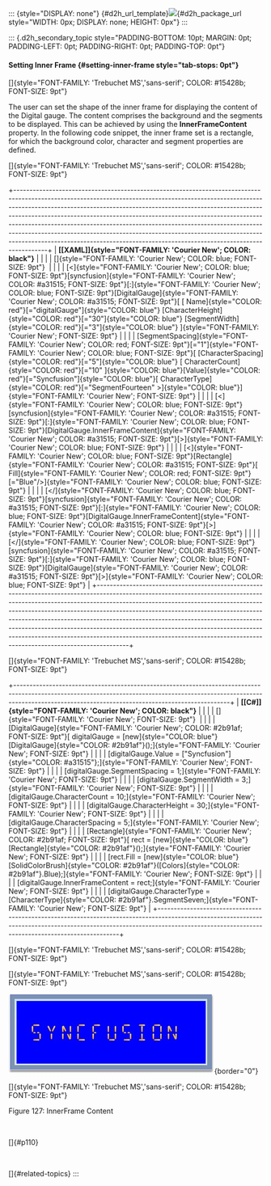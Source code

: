 ::: {style="DISPLAY: none"}
[](ms-xhelp:///?Id=d2h_url_template){#d2h_url_template}![](!package_url!){#d2h_package_url style="WIDTH: 0px; DISPLAY: none; HEIGHT: 0px"}
:::

::: {.d2h_secondary_topic style="PADDING-BOTTOM: 10pt; MARGIN: 0pt; PADDING-LEFT: 0pt; PADDING-RIGHT: 0pt; PADDING-TOP: 0pt"}
#### Setting Inner Frame {#setting-inner-frame style="tab-stops: 0pt"}

[]{style="FONT-FAMILY: 'Trebuchet MS','sans-serif'; COLOR: #15428b; FONT-SIZE: 9pt"} 

The user can set the shape of the inner frame for displaying the content of the Digital gauge. The content comprises the background and the segments to be displayed. This can be achieved by using the **InnerFrameContent** property. In the following code snippet, the inner frame set is a rectangle, for which the background color, character and segment properties are defined.

[]{style="FONT-FAMILY: 'Trebuchet MS','sans-serif'; COLOR: #15428b; FONT-SIZE: 9pt"} 

+----------------------------------------------------------------------------------------------------------------------------------------------------------------------------------------------------------------------------------------------------------------------------------------------------------------------------------------------------------------------------------------------------------------------------------------------------------------------------------------------------------------------------------------------------------------------------+
| **[\[XAML\]]{style="FONT-FAMILY: 'Courier New'; COLOR: black"}**                                                                                                                                                                                                                                                                                                                                                                                                                                                                                                           |
|                                                                                                                                                                                                                                                                                                                                                                                                                                                                                                                                                                            |
| []{style="FONT-FAMILY: 'Courier New'; COLOR: blue; FONT-SIZE: 9pt"}                                                                                                                                                                                                                                                                                                                                                                                                                                                                                                        |
|                                                                                                                                                                                                                                                                                                                                                                                                                                                                                                                                                                            |
| [\<]{style="FONT-FAMILY: 'Courier New'; COLOR: blue; FONT-SIZE: 9pt"}[syncfusion]{style="FONT-FAMILY: 'Courier New'; COLOR: #a31515; FONT-SIZE: 9pt"}[:]{style="FONT-FAMILY: 'Courier New'; COLOR: blue; FONT-SIZE: 9pt"}[DigitalGauge]{style="FONT-FAMILY: 'Courier New'; COLOR: #a31515; FONT-SIZE: 9pt"}[ [ Name]{style="COLOR: red"}[=\"digitalGauge\"]{style="COLOR: blue"} [CharacterHeight]{style="COLOR: red"}[=\"30\"]{style="COLOR: blue"} [SegmentWidth]{style="COLOR: red"}[=\"3\"]{style="COLOR: blue"} ]{style="FONT-FAMILY: 'Courier New'; FONT-SIZE: 9pt"} |
|                                                                                                                                                                                                                                                                                                                                                                                                                                                                                                                                                                            |
| [SegmentSpacing]{style="FONT-FAMILY: 'Courier New'; COLOR: red; FONT-SIZE: 9pt"}[=\"1\"]{style="FONT-FAMILY: 'Courier New'; COLOR: blue; FONT-SIZE: 9pt"}[ [CharacterSpacing]{style="COLOR: red"}[=\"5\"]{style="COLOR: blue"} [ CharacterCount]{style="COLOR: red"}[=\"10\" ]{style="COLOR: blue"}[Value]{style="COLOR: red"}[=\"Syncfusion\"]{style="COLOR: blue"}[ CharacterType]{style="COLOR: red"}[=\"SegmentFourteen\" \>]{style="COLOR: blue"}]{style="FONT-FAMILY: 'Courier New'; FONT-SIZE: 9pt"}                                                                |
|                                                                                                                                                                                                                                                                                                                                                                                                                                                                                                                                                                            |
| [\<]{style="FONT-FAMILY: 'Courier New'; COLOR: blue; FONT-SIZE: 9pt"}[syncfusion]{style="FONT-FAMILY: 'Courier New'; COLOR: #a31515; FONT-SIZE: 9pt"}[:]{style="FONT-FAMILY: 'Courier New'; COLOR: blue; FONT-SIZE: 9pt"}[DigitalGauge.InnerFrameContent]{style="FONT-FAMILY: 'Courier New'; COLOR: #a31515; FONT-SIZE: 9pt"}[\>]{style="FONT-FAMILY: 'Courier New'; COLOR: blue; FONT-SIZE: 9pt"}                                                                                                                                                                         |
|                                                                                                                                                                                                                                                                                                                                                                                                                                                                                                                                                                            |
| [\<]{style="FONT-FAMILY: 'Courier New'; COLOR: blue; FONT-SIZE: 9pt"}[Rectangle]{style="FONT-FAMILY: 'Courier New'; COLOR: #a31515; FONT-SIZE: 9pt"}[ Fill]{style="FONT-FAMILY: 'Courier New'; COLOR: red; FONT-SIZE: 9pt"}[=\"Blue\"/\>]{style="FONT-FAMILY: 'Courier New'; COLOR: blue; FONT-SIZE: 9pt"}                                                                                                                                                                                                                                                                 |
|                                                                                                                                                                                                                                                                                                                                                                                                                                                                                                                                                                            |
| [\</]{style="FONT-FAMILY: 'Courier New'; COLOR: blue; FONT-SIZE: 9pt"}[syncfusion]{style="FONT-FAMILY: 'Courier New'; COLOR: #a31515; FONT-SIZE: 9pt"}[:]{style="FONT-FAMILY: 'Courier New'; COLOR: blue; FONT-SIZE: 9pt"}[DigitalGauge.InnerFrameContent]{style="FONT-FAMILY: 'Courier New'; COLOR: #a31515; FONT-SIZE: 9pt"}[\>]{style="FONT-FAMILY: 'Courier New'; COLOR: blue; FONT-SIZE: 9pt"}                                                                                                                                                                        |
|                                                                                                                                                                                                                                                                                                                                                                                                                                                                                                                                                                            |
| [\</]{style="FONT-FAMILY: 'Courier New'; COLOR: blue; FONT-SIZE: 9pt"}[syncfusion]{style="FONT-FAMILY: 'Courier New'; COLOR: #a31515; FONT-SIZE: 9pt"}[:]{style="FONT-FAMILY: 'Courier New'; COLOR: blue; FONT-SIZE: 9pt"}[DigitalGauge]{style="FONT-FAMILY: 'Courier New'; COLOR: #a31515; FONT-SIZE: 9pt"}[\>]{style="FONT-FAMILY: 'Courier New'; COLOR: blue; FONT-SIZE: 9pt"}                                                                                                                                                                                          |
+----------------------------------------------------------------------------------------------------------------------------------------------------------------------------------------------------------------------------------------------------------------------------------------------------------------------------------------------------------------------------------------------------------------------------------------------------------------------------------------------------------------------------------------------------------------------------+

[]{style="FONT-FAMILY: 'Trebuchet MS','sans-serif'; COLOR: #15428b; FONT-SIZE: 9pt"} 

+------------------------------------------------------------------------------------------------------------------------------------------------------------------------------------------------------------------------------+
| **[\[C#\]]{style="FONT-FAMILY: 'Courier New'; COLOR: black"}**                                                                                                                                                               |
|                                                                                                                                                                                                                              |
| []{style="FONT-FAMILY: 'Courier New'; FONT-SIZE: 9pt"}                                                                                                                                                                       |
|                                                                                                                                                                                                                              |
| [DigitalGauge]{style="FONT-FAMILY: 'Courier New'; COLOR: #2b91af; FONT-SIZE: 9pt"}[ digitalGauge = [new]{style="COLOR: blue"} [DigitalGauge]{style="COLOR: #2b91af"}();]{style="FONT-FAMILY: 'Courier New'; FONT-SIZE: 9pt"} |
|                                                                                                                                                                                                                              |
| [digitalGauge.Value = [\"Syncfusion\"]{style="COLOR: #a31515"};]{style="FONT-FAMILY: 'Courier New'; FONT-SIZE: 9pt"}                                                                                                         |
|                                                                                                                                                                                                                              |
| [digitalGauge.SegmentSpacing = 1;]{style="FONT-FAMILY: 'Courier New'; FONT-SIZE: 9pt"}                                                                                                                                       |
|                                                                                                                                                                                                                              |
| [digitalGauge.SegmentWidth = 3;]{style="FONT-FAMILY: 'Courier New'; FONT-SIZE: 9pt"}                                                                                                                                         |
|                                                                                                                                                                                                                              |
| [digitalGauge.CharacterCount = 10;]{style="FONT-FAMILY: 'Courier New'; FONT-SIZE: 9pt"}                                                                                                                                      |
|                                                                                                                                                                                                                              |
| [digitalGauge.CharacterHeight = 30;]{style="FONT-FAMILY: 'Courier New'; FONT-SIZE: 9pt"}                                                                                                                                     |
|                                                                                                                                                                                                                              |
| [digitalGauge.CharacterSpacing = 5;]{style="FONT-FAMILY: 'Courier New'; FONT-SIZE: 9pt"}                                                                                                                                     |
|                                                                                                                                                                                                                              |
| [Rectangle]{style="FONT-FAMILY: 'Courier New'; COLOR: #2b91af; FONT-SIZE: 9pt"}[ rect = [new]{style="COLOR: blue"} [Rectangle]{style="COLOR: #2b91af"}();]{style="FONT-FAMILY: 'Courier New'; FONT-SIZE: 9pt"}               |
|                                                                                                                                                                                                                              |
| [rect.Fill = [new]{style="COLOR: blue"} [SolidColorBrush]{style="COLOR: #2b91af"}([Colors]{style="COLOR: #2b91af"}.Blue);]{style="FONT-FAMILY: 'Courier New'; FONT-SIZE: 9pt"}                                               |
|                                                                                                                                                                                                                              |
| [digitalGauge.InnerFrameContent = rect;]{style="FONT-FAMILY: 'Courier New'; FONT-SIZE: 9pt"}                                                                                                                                 |
|                                                                                                                                                                                                                              |
| [digitalGauge.CharacterType = [CharacterType]{style="COLOR: #2b91af"}.SegmentSeven;]{style="FONT-FAMILY: 'Courier New'; FONT-SIZE: 9pt"}                                                                                     |
+------------------------------------------------------------------------------------------------------------------------------------------------------------------------------------------------------------------------------+

[]{style="FONT-FAMILY: 'Trebuchet MS','sans-serif'; COLOR: #15428b; FONT-SIZE: 9pt"} 

[]{style="FONT-FAMILY: 'Trebuchet MS','sans-serif'; COLOR: #15428b; FONT-SIZE: 9pt"} 

![](ImagesExt/image60_127.jpg){border="0"}

[]{style="FONT-FAMILY: 'Trebuchet MS','sans-serif'; COLOR: #15428b; FONT-SIZE: 9pt"} 

Figure 127: InnerFrame Content

 

[]{#p110} 

 

[]{#related-topics}
:::
